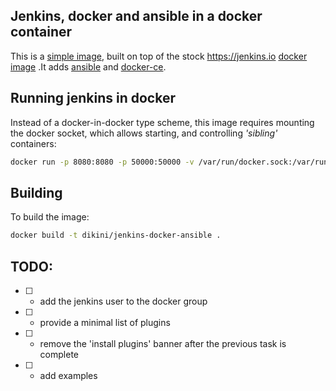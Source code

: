 ## Jenkins, docker and ansible in a docker container

This is a [simple image](https://hub.docker.com/r/dikini/jenkins-docker-ansible/), built on top of the stock https://jenkins.io [docker image](https://hub.docker.com/r/jenkins/jenkins/) .It adds [ansible](https://ansible.com) and [docker-ce](https://docker.com).

## Running jenkins in docker

Instead of a docker-in-docker type scheme, this image requires mounting the docker socket, which allows starting, and controlling _'sibling'_ containers:

```bash
docker run -p 8080:8080 -p 50000:50000 -v /var/run/docker.sock:/var/run/docker.sock dikini/jenkins-docker-ansible
```

## Building

To build the image:

```bash
docker build -t dikini/jenkins-docker-ansible .
```

## TODO:

- [ ] - add the jenkins user to the docker group
- [ ] - provide a minimal list of plugins
- [ ] - remove the 'install plugins' banner after the previous task is complete
- [ ] - add examples

